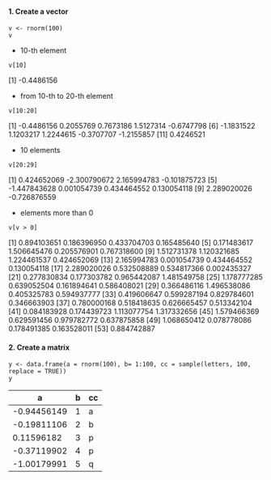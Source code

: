 #### 1. Create a vector
```{r}
v <- rnorm(100)
v
```
* 10-th element
```{r}
v[10]
```
[1] -0.4486156
* from 10-th to 20-th element
```{r}
v[10:20]
```
 [1] -0.4486156  0.2055769  0.7673186  1.5127314 -0.6747798
 [6] -1.1831522  1.1203217  1.2244615 -0.3707707 -1.2155857
[11]  0.4246521
* 10 elements
```{r}
v[20:29]
```
 [1]  0.424652069 -2.300790672  2.165994783 -0.101875723
 [5] -1.447843628  0.001054739  0.434464552  0.130054118
 [9]  2.289020026 -0.726876559
 * elements more than 0
 ```{r}
 v[v > 0]
 ```
 [1] 0.894103651 0.186396950 0.433704703 0.165485640
 [5] 0.171483617 1.506645476 0.205576901 0.767318600
 [9] 1.512731378 1.120321685 1.224461537 0.424652069
[13] 2.165994783 0.001054739 0.434464552 0.130054118
[17] 2.289020026 0.532508889 0.534817366 0.002435327
[21] 0.277830834 0.177303782 0.965442087 1.481549758
[25] 1.178777285 0.639052504 0.161894641 0.586408021
[29] 0.366486116 1.496538086 0.405325783 0.594937777
[33] 0.419606647 0.599287194 0.829784601 0.346663903
[37] 0.780000168 0.518418635 0.626665457 0.513342104
[41] 0.084183928 0.174439723 1.113077754 1.317332656
[45] 1.579466369 0.629591456 0.979782772 0.637875858
[49] 1.068650412 0.078778086 0.178491385 0.163528011
[53] 0.884742887

#### 2. Create a matrix
```{r}
y <- data.frame(a = rnorm(100), b= 1:100, cc = sample(letters, 100, replace = TRUE))
y
```
a |  b | cc
---|----|----
-0.94456149 | 1 | a
-0.19811106 |  2 | b
0.11596182 |  3 | p
-0.37119902  | 4 | p
-1.00179991  | 5 | q

